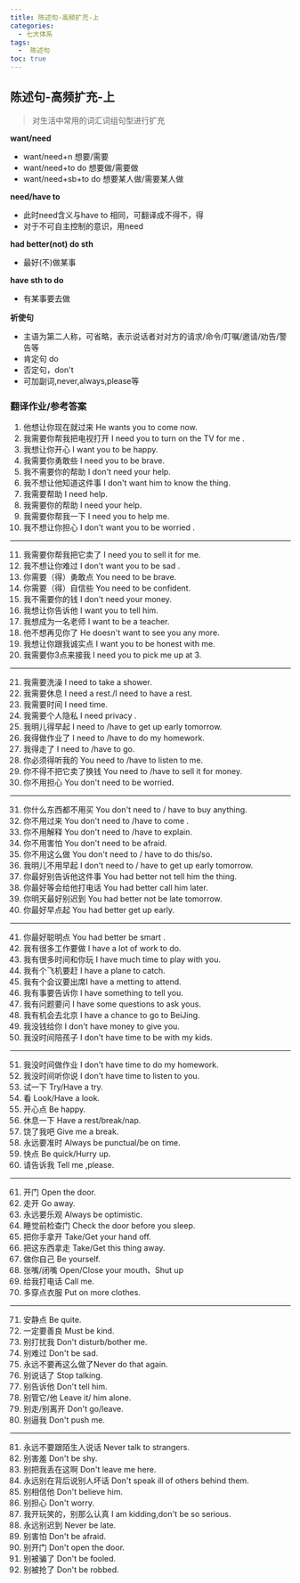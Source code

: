 ```yaml
---
title: 陈述句-高频扩充-上
categories:
  - 七大体系
tags:
  -  陈述句
toc: true 
---
```


## 陈述句-高频扩充-上

>  对生活中常用的词汇词组句型进行扩充

**want/need**

* want/need+n  想要/需要
* want/need+to do 想要做/需要做
* want/need+sb+to do 想要某人做/需要某人做


**need/have to**

* 此时need含义与have to 相同，可翻译成不得不，得
* 对于不可自主控制的意识，用need


**had better(not) do sth**

* 最好(不)做某事

**have sth to do**

* 有某事要去做


**祈使句**

* 主语为第二人称，可省略，表示说话者对对方的请求/命令/叮嘱/邀请/劝告/警告等
* 肯定句 do
* 否定句，don't 
* 可加副词,never,always,please等

### 翻译作业/参考答案


1. 他想让你现在就过来 He wants you to come now.
2. 我需要你帮我把电视打开 I need you to turn on the TV for me .
3. 我想让你开心 I want you to be happy.
4. 我需要你勇敢些 I need you to be brave.
5. 我不需要你的帮助 I don't need your help.
6. 我不想让他知道这件事 I don't want him to know  the thing.
7. 我需要帮助 I need help.
8. 我需要你的帮助 I need your help.
9.  我需要你帮我一下 I need you to help me.
10. 我不想让你担心 I don't want you to be worried .
---
11. 我需要你帮我把它卖了 I need you to sell it for me.
12. 我不想让你难过 I don't want you to be sad .
13. 你需要（得）勇敢点 You need to be brave.
14. 你需要（得）自信些 You need to be confident.
15. 我不需要你的钱 I don't need your money.
16. 我想让你告诉他 I want you to tell him.
17. 我想成为一名老师 I want to be a teacher.
18. 他不想再见你了 He doesn't want to see you any more.
19. 我想让你跟我诚实点 I want you to be honest with me.
20. 我需要你3点来接我 I need you to pick me up at 3.
---
21. 我需要洗澡 I need to take a shower.
22. 我需要休息 I need a rest./I need to have a rest.
23. 我需要时间 I need time.
24. 我需要个人隐私 I need privacy .
25. 我明儿得早起 I need to /have to get up early tomorrow. 
26. 我得做作业了 I need to /have to do my homework.
27. 我得走了 I need to /have to go.
28. 你必须得听我的 You need to /have to listen to me.
29. 你不得不把它卖了换钱 You need to /have to sell it for  money.
30. 你不用担心 You don't need to be worried.
---
31. 你什么东西都不用买 You don't need to / have to buy anything. 
32. 你不用过来 You don't need to /have to come .
33. 你不用解释 You don't need to /have to explain.
34. 你不用害怕 You don't need to be afraid.
35. 你不用这么做 You don't need to / have to do this/so.
36. 我明儿不用早起 I don't need to / have to  get up early tomorrow. 
37. 你最好别告诉他这件事 You had  better  not tell him the thing.
38. 你最好等会给他打电话 You had  better  call him later.
39. 你明天最好别迟到   You had  better  not be late tomorrow.
40. 你最好早点起 You had better get up early.

---
41. 你最好聪明点 You had better be smart .
42. 我有很多工作要做 I have a lot of  work to do.
43. 我有很多时间和你玩 I have much time to play with you.
44. 我有个飞机要赶 I have a plane to catch.
45. 我有个会议要出席I have a metting to attend.
46. 我有事要告诉你 I have something to tell you.
47. 我有问题要问 I have some questions  to ask yous.
48. 我有机会去北京 I have a chance to go to BeiJing.
49. 我没钱给你 I don't have money to give you.
50. 我没时间陪孩子 I don't have time to be with my kids.
----
51. 我没时间做作业 I don't have time to do my homework.
52. 我没时间听你说 I don't have time to listen to you. 
53. 试一下 Try/Have a try.
54. 看  Look/Have a look.
55. 开心点 Be happy.
56. 休息一下 Have a rest/break/nap.
57. 饶了我吧 Give me a break.
58. 永远要准时 Always be punctual/be on time.
59. 快点 Be quick/Hurry up.
60. 请告诉我  Tell me ,please.
---
61. 开门 Open the door.
62. 走开 Go away.
63. 永远要乐观 Always be optimistic.
64. 睡觉前检查门 Check the door before you sleep.
65. 把你手拿开 Take/Get your hand off.
66. 把这东西拿走 Take/Get this thing away.
67. 做你自己 Be yourself.
68. 张嘴/闭嘴 Open/Close your mouth、Shut up
69. 给我打电话 Call me.
70. 多穿点衣服 Put on more clothes.


---

71.  安静点 Be quite.
72. 一定要善良 Must be kind.
73. 别打扰我 Don't disturb/bother me.
74. 别难过 Don't be sad.
75. 永远不要再这么做了Never do that again.
76. 别说话了 Stop talking.
77. 别告诉他 Don't tell him.
78. 别管它/他 Leave it/ him alone.
79. 别走/别离开  Don't go/leave.
80. 别逼我 Don't push me.
---

81. 永远不要跟陌生人说话 Never talk to strangers.
82. 别害羞 Don't be shy.
83. 别把我丢在这啊 Don't leave me here.
84. 永远别在背后说别人坏话 Don't speak ill of others behind them.
85. 别相信他 Don't believe him.
86. 别担心 Don't worry.
87. 我开玩笑的，别那么认真 I am kidding,don't be  so serious.
88. 永远别迟到 Never be late.
89. 别害怕 Don't be afraid.
90. 别开门 Don't open the door.
91. 别被骗了 Don't be fooled.
92. 别被抢了 Don't be robbed.



